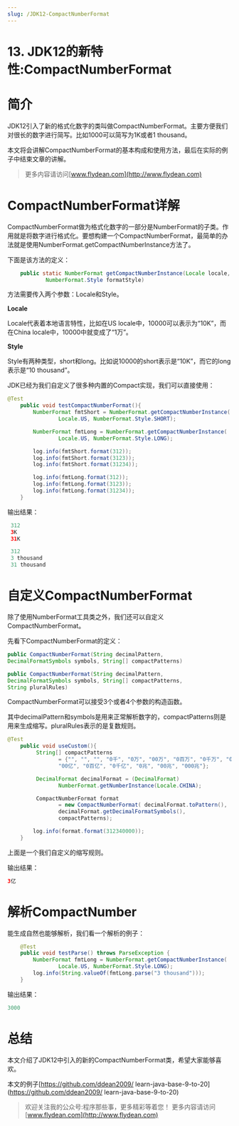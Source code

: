 ```yaml
---
slug: /JDK12-CompactNumberFormat
---
```


# 13. JDK12的新特性:CompactNumberFormat

# 简介

JDK12引入了新的格式化数字的类叫做CompactNumberFormat。主要方便我们对很长的数字进行简写。比如1000可以简写为1K或者1 thousand。

本文将会讲解CompactNumberFormat的基本构成和使用方法，最后在实际的例子中结束文章的讲解。

> 更多内容请访问[www.flydean.com](http://www.flydean.com)

# CompactNumberFormat详解

CompactNumberFormat做为格式化数字的一部分是NumberFormat的子类。作用就是将数字进行格式化。要想构建一个CompactNumberFormat，最简单的办法就是使用NumberFormat.getCompactNumberInstance方法了。

下面是该方法的定义：

~~~java
    public static NumberFormat getCompactNumberInstance(Locale locale,
            NumberFormat.Style formatStyle)
~~~

方法需要传入两个参数：Locale和Style。

**Locale**

Locale代表着本地语言特性，比如在US locale中，10000可以表示为“10K”，而在China locale中，10000中就变成了“1万”。

**Style**

Style有两种类型，short和long。比如说10000的short表示是“10K”，而它的long表示是“10 thousand”。

JDK已经为我们自定义了很多种内置的Compact实现，我们可以直接使用：

~~~java
@Test
    public void testCompactNumberFormat(){
        NumberFormat fmtShort = NumberFormat.getCompactNumberInstance(
                Locale.US, NumberFormat.Style.SHORT);

        NumberFormat fmtLong = NumberFormat.getCompactNumberInstance(
                Locale.US, NumberFormat.Style.LONG);

        log.info(fmtShort.format(312));
        log.info(fmtShort.format(3123));
        log.info(fmtShort.format(31234));

        log.info(fmtLong.format(312));
        log.info(fmtLong.format(3123));
        log.info(fmtLong.format(31234));
    }
~~~

输出结果：

~~~java
 312
 3K
 31K

 312
 3 thousand
 31 thousand
~~~

# 自定义CompactNumberFormat

除了使用NumberFormat工具类之外，我们还可以自定义CompactNumberFormat。

先看下CompactNumberFormat的定义：

~~~java
public CompactNumberFormat(String decimalPattern,
DecimalFormatSymbols symbols, String[] compactPatterns)
~~~

~~~java
public CompactNumberFormat(String decimalPattern,
DecimalFormatSymbols symbols, String[] compactPatterns,
String pluralRules)
~~~

CompactNumberFormat可以接受3个或者4个参数的构造函数。

其中decimalPattern和symbols是用来正常解析数字的，compactPatterns则是用来生成缩写。pluralRules表示的是复数规则。

~~~java
@Test
    public void useCustom(){
         String[] compactPatterns
                = {"", "", "", "0千", "0万", "00万", "0百万", "0千万", "0亿",
                "00亿", "0百亿", "0千亿", "0兆", "00兆", "000兆"};

         DecimalFormat decimalFormat = (DecimalFormat)
                NumberFormat.getNumberInstance(Locale.CHINA);

         CompactNumberFormat format
                = new CompactNumberFormat( decimalFormat.toPattern(),
                decimalFormat.getDecimalFormatSymbols(),
                compactPatterns);

        log.info(format.format(312340000));
    }
~~~

上面是一个我们自定义的缩写规则。

输出结果：

~~~java
3亿
~~~

# 解析CompactNumber

能生成自然也能够解析，我们看一个解析的例子：

~~~java
    @Test
    public void testParse() throws ParseException {
        NumberFormat fmtLong = NumberFormat.getCompactNumberInstance(
                Locale.US, NumberFormat.Style.LONG);
        log.info(String.valueOf(fmtLong.parse("3 thousand")));
    }
~~~

输出结果：

~~~java
3000
~~~

# 总结

本文介绍了JDK12中引入的新的CompactNumberFormat类，希望大家能够喜欢。

本文的例子[https://github.com/ddean2009/
learn-java-base-9-to-20](https://github.com/ddean2009/
learn-java-base-9-to-20)

> 欢迎关注我的公众号:程序那些事，更多精彩等着您！
> 更多内容请访问 [www.flydean.com](http://www.flydean.com)

